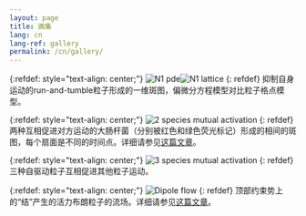 ```yaml
---
layout: page
title: 画集
lang: cn
lang-ref: gallery
permalink: /cn/gallery/
---
```


{:refdef: style="text-align: center;"}
![N1 pde]({{site.url}}/assets/N1pattern_pde.png)![N1 lattice]({{site.url}}/assets/N1pattern.png)
{: refdef}
抑制自身运动的run-and-tumble粒子形成的一维斑图，偏微分方程模型对比粒子格点模型。

{:refdef: style="text-align: center;"}
![2 species mutual activation]({{site.url}}/assets/3species_MA.png)
{: refdef}
两种互相促进对方运动的大肠杆菌（分别被红色和绿色荧光标记）形成的相间的斑图，每个扇面是不同的时间点。详细请参见[这篇文章](https://doi.org/10.1038/s41567-020-0964-z)。

{:refdef: style="text-align: center;"}
![3 species mutual activation]({{site.url}}/assets/3species_MA.png)
{: refdef}
三种自驱动粒子互相促进其他粒子运动。

{:refdef: style="text-align: center;"}
![Dipole flow]({{site.url}}/assets/DipoleFlow.png)
{: refdef}
顶部约束势上的“结”产生的活力布朗粒子的流场。详细请参见[这篇文章](https://arxiv.org/pdf/1907.07738)。